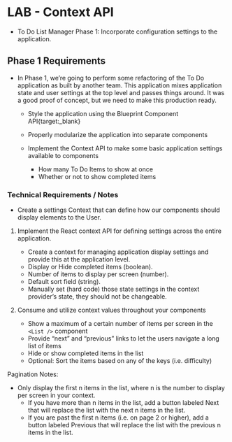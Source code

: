 # LAB - Context API

- To Do List Manager Phase 1: Incorporate configuration settings to the application. 

## Phase 1 Requirements

- In Phase 1, we’re going to perform some refactoring of the To Do application as built by another team. This application mixes application state and user settings at the top level and passes things around. It was a good proof of concept, but we need to make this production ready.

  - Style the application using the Blueprint Component API{target:_blank}

  - Properly modularize the application into separate components

  - Implement the Context API to make some basic application settings available to components

    - How many To Do Items to show at once
    - Whether or not to show completed items

### Technical Requirements / Notes

- Create a settings Context that can define how our components should display elements to the User.

1. Implement the React context API for defining settings across the entire application.
    - Create a context for managing application display settings and provide this at the application level.
    - Display or Hide completed items (boolean).
    - Number of items to display per screen (number).
    - Default sort field (string).
    - Manually set (hard code) those state settings in the context provider’s state, they should not be changeable.

2. Consume and utilize context values throughout your components
    - Show a maximum of a certain number of items per screen in the `<List />` component
    - Provide “next” and “previous” links to let the users navigate a long list of items
    - Hide or show completed items in the list
    - Optional: Sort the items based on any of the keys (i.e. difficulty)
    
Pagination Notes:

- Only display the first n items in the list, where n is the number to display per screen in your context.
  - If you have more than n items in the list, add a button labeled Next that will replace the list with the next n items in the list.
  - If you are past the first n items (i.e. on page 2 or higher), add a button labeled Previous that will replace the list with the previous n items in the list.
